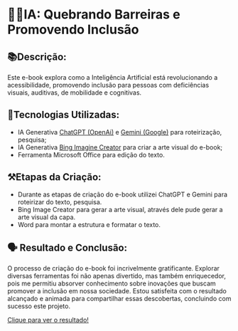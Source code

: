 # 🧑‍🦼IA: Quebrando Barreiras e Promovendo Inclusão

## 📚Descrição:

Este e-book explora como a Inteligência Artificial está revolucionando a acessibilidade, promovendo inclusão para pessoas com deficiências visuais, auditivas, de mobilidade e cognitivas.

## 🦾Tecnologias Utilizadas:

* IA Generativa [ChatGPT (OpenAi)](https://chatgpt.com/) e [Gemini (Google)](https://gemini.google.com/) para roteirização, pesquisa;
* IA Generativa [Bing Imagine Creator](https://www.bing.com/images/create) para criar a arte visual do e-book;
* Ferramenta Microsoft Office para edição do texto.

## ⚒️Etapas da Criação:

* Durante as etapas de criação do e-book utilizei ChatGPT e Gemini para roteirizar do texto, pesquisa.
* Bing Image Creator para gerar a arte visual, através dele pude gerar a arte visual da capa.
* Word para montar a estrutura e formatar o texto.

## 🗣️ Resultado e Conclusão:

O processo de criação do e-book foi incrivelmente gratificante. Explorar diversas ferramentas foi não apenas divertido, mas também enriquecedor, pois me permitiu absorver conhecimento sobre inovações que buscam promover a inclusão em nossa sociedade. 
Estou satisfeita com o resultado alcançado e animada para compartilhar essas descobertas, concluindo com sucesso este projeto.


[Clique para ver o resultado!](https://github.com/LohSilva/lab-natty-or-not/blob/main/IA_Acessibilidade.pdf)
